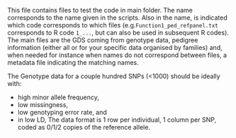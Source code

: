 This file contains files to test the code in main folder. The name corresponds to the name given in the scripts. Also in the name, is indicated which code corresponds to which files (e.g.```Function1_ped_refpanel.txt``` corresponds to R code ```1_...```, but can also be used in subsequent R codes).
The main files are the GDS coming from genotype data, pedigree information (either all or for your specific data organised by families) and, when needed for instance when names do not correspond between files, a metadata file indicating the matching names.

The Genotype data for a couple hundred SNPs (<1000) should be ideally with:
- high minor allele frequency,
- low missingness,
- low genotyping error rate, and
- in low LD, 
The data format is 1 row per individual, 1 column per SNP, coded as 0/1/2 copies of the reference allele. 

